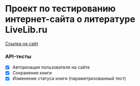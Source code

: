 <h1> Проект по тестированию интернет-сайта о литературе LiveLib.ru</h1>

<a target="_blank" href="https://www.livelib.ru">Ссылка на сайт</a>

### API-тесты
- [x] Авторизация пользователя на сайте
- [x] Сохранение книги
- [x] Изменение статуса книги (параметризованный тест)

